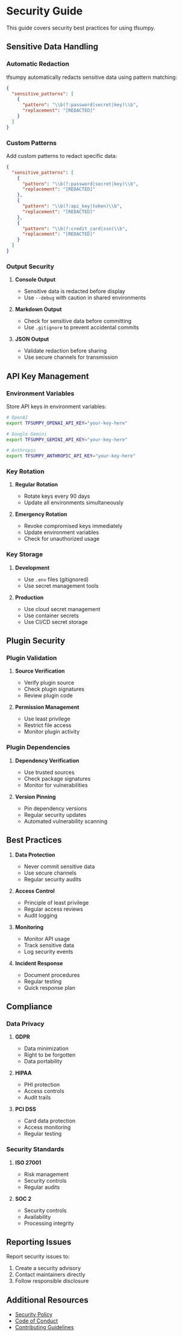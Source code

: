 # Security Guide

This guide covers security best practices for using tfsumpy.

## Sensitive Data Handling

### Automatic Redaction

tfsumpy automatically redacts sensitive data using pattern matching:

```json
{
  "sensitive_patterns": [
    {
      "pattern": "\\b(?:password|secret|key)\\b",
      "replacement": "[REDACTED]"
    }
  ]
}
```

### Custom Patterns

Add custom patterns to redact specific data:

```json
{
  "sensitive_patterns": [
    {
      "pattern": "\\b(?:password|secret|key)\\b",
      "replacement": "[REDACTED]"
    },
    {
      "pattern": "\\b(?:api_key|token)\\b",
      "replacement": "[REDACTED]"
    },
    {
      "pattern": "\\b(?:credit_card|ssn)\\b",
      "replacement": "[REDACTED]"
    }
  ]
}
```

### Output Security

1. **Console Output**
   - Sensitive data is redacted before display
   - Use `--debug` with caution in shared environments

2. **Markdown Output**
   - Check for sensitive data before committing
   - Use `.gitignore` to prevent accidental commits

3. **JSON Output**
   - Validate redaction before sharing
   - Use secure channels for transmission

## API Key Management

### Environment Variables

Store API keys in environment variables:

```bash
# OpenAI
export TFSUMPY_OPENAI_API_KEY="your-key-here"

# Google Gemini
export TFSUMPY_GEMINI_API_KEY="your-key-here"

# Anthropic
export TFSUMPY_ANTHROPIC_API_KEY="your-key-here"
```

### Key Rotation

1. **Regular Rotation**
   - Rotate keys every 90 days
   - Update all environments simultaneously

2. **Emergency Rotation**
   - Revoke compromised keys immediately
   - Update environment variables
   - Check for unauthorized usage

### Key Storage

1. **Development**
   - Use `.env` files (gitignored)
   - Use secret management tools

2. **Production**
   - Use cloud secret management
   - Use container secrets
   - Use CI/CD secret storage

## Plugin Security

### Plugin Validation

1. **Source Verification**
   - Verify plugin source
   - Check plugin signatures
   - Review plugin code

2. **Permission Management**
   - Use least privilege
   - Restrict file access
   - Monitor plugin activity

### Plugin Dependencies

1. **Dependency Verification**
   - Use trusted sources
   - Check package signatures
   - Monitor for vulnerabilities

2. **Version Pinning**
   - Pin dependency versions
   - Regular security updates
   - Automated vulnerability scanning

## Best Practices

1. **Data Protection**
   - Never commit sensitive data
   - Use secure channels
   - Regular security audits

2. **Access Control**
   - Principle of least privilege
   - Regular access reviews
   - Audit logging

3. **Monitoring**
   - Monitor API usage
   - Track sensitive data
   - Log security events

4. **Incident Response**
   - Document procedures
   - Regular testing
   - Quick response plan

## Compliance

### Data Privacy

1. **GDPR**
   - Data minimization
   - Right to be forgotten
   - Data portability

2. **HIPAA**
   - PHI protection
   - Access controls
   - Audit trails

3. **PCI DSS**
   - Card data protection
   - Access monitoring
   - Regular testing

### Security Standards

1. **ISO 27001**
   - Risk management
   - Security controls
   - Regular audits

2. **SOC 2**
   - Security controls
   - Availability
   - Processing integrity

## Reporting Issues

Report security issues to:
1. Create a security advisory
2. Contact maintainers directly
3. Follow responsible disclosure

## Additional Resources

- [Security Policy](SECURITY.md)
- [Code of Conduct](CODE_OF_CONDUCT.md)
- [Contributing Guidelines](CONTRIBUTING.md) 